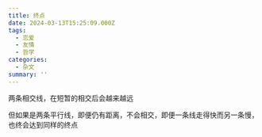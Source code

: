 ```yaml
---
title: 终点
date: 2024-03-13T15:25:09.000Z
tags:
  - 恋爱
  - 友情
  - 哲学
categories:
  - 杂文
summary: ''
---
```

两条相交线，在短暂的相交后会越来越远

但如果是两条平行线，即便仍有距离，不会相交，即便一条线走得快而另一条慢，也终会达到同样的终点
